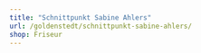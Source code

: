 ```yaml
---
title: "Schnittpunkt Sabine Ahlers"
url: /goldenstedt/schnittpunkt-sabine-ahlers/
shop: Friseur
---
```

